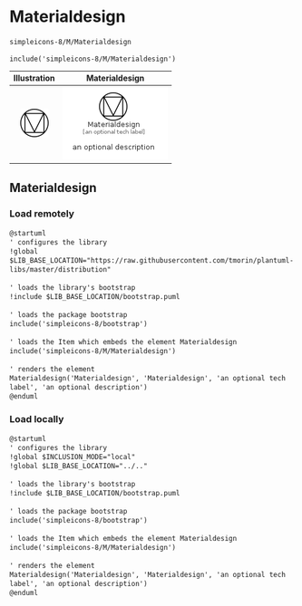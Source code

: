 # Materialdesign


```text
simpleicons-8/M/Materialdesign
```

```text
include('simpleicons-8/M/Materialdesign')
```



| Illustration | Materialdesign |
| :---: | :---: |
| ![illustration for Illustration](../../simpleicons-8/M/Materialdesign.png) | ![illustration for Materialdesign](../../simpleicons-8/M/Materialdesign.Local.png) |




## Materialdesign

### Load remotely
```plantuml
@startuml
' configures the library
!global $LIB_BASE_LOCATION="https://raw.githubusercontent.com/tmorin/plantuml-libs/master/distribution"

' loads the library's bootstrap
!include $LIB_BASE_LOCATION/bootstrap.puml

' loads the package bootstrap
include('simpleicons-8/bootstrap')

' loads the Item which embeds the element Materialdesign
include('simpleicons-8/M/Materialdesign')

' renders the element
Materialdesign('Materialdesign', 'Materialdesign', 'an optional tech label', 'an optional description')
@enduml
```

### Load locally
```plantuml
@startuml
' configures the library
!global $INCLUSION_MODE="local"
!global $LIB_BASE_LOCATION="../.."

' loads the library's bootstrap
!include $LIB_BASE_LOCATION/bootstrap.puml

' loads the package bootstrap
include('simpleicons-8/bootstrap')

' loads the Item which embeds the element Materialdesign
include('simpleicons-8/M/Materialdesign')

' renders the element
Materialdesign('Materialdesign', 'Materialdesign', 'an optional tech label', 'an optional description')
@enduml
```

